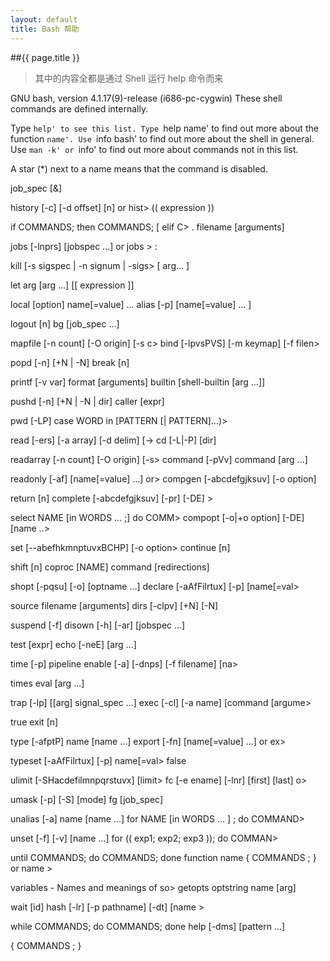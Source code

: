 ```yaml
---
layout: default
title: Bash 帮助
---
```


##{{ page.title }}

>其中的内容全都是通过 Shell 运行 help 命令而来

GNU bash, version 4.1.17(9)-release (i686-pc-cygwin)
These shell commands are defined internally.Type `help' to see this list.
Type `help name' to find out more about the function `name'.
Use `info bash' to find out more about the shell in general.
Use `man -k' or `info' to find out more about commands not in this list.

A star (*) next to a name means that the command is disabled.

 job_spec [&]history [-c] [-d offset] [n] or hist>
 (( expression ))if COMMANDS; then COMMANDS; [ elif C>
 . filename [arguments]jobs [-lnprs] [jobspec ...] or jobs >
 :kill [-s sigspec | -n signum | -sigs>
 [ arg... ]let arg [arg ...]
 [[ expression ]]local [option] name[=value] ...
 alias [-p] [name[=value] ... ]logout [n]
 bg [job_spec ...]mapfile [-n count] [-O origin] [-s c>
 bind [-lpvsPVS] [-m keymap] [-f filen>popd [-n] [+N | -N]
 break [n]printf [-v var] format [arguments]
 builtin [shell-builtin [arg ...]]pushd [-n] [+N | -N | dir]
 caller [expr]pwd [-LP]
 case WORD in [PATTERN [| PATTERN]...)>read [-ers] [-a array] [-d delim] [->
 cd [-L|-P] [dir]readarray [-n count] [-O origin] [-s>
 command [-pVv] command [arg ...]readonly [-af] [name[=value] ...] or>
 compgen [-abcdefgjksuv] [-o option]>return [n]
 complete [-abcdefgjksuv] [-pr] [-DE] >select NAME [in WORDS ... ;] do COMM>
 compopt [-o|+o option] [-DE] [name ..>set [--abefhkmnptuvxBCHP] [-o option>
 continue [n]shift [n]
 coproc [NAME] command [redirections]shopt [-pqsu] [-o] [optname ...]
 declare [-aAfFilrtux] [-p] [name[=val>source filename [arguments]
 dirs [-clpv] [+N] [-N]suspend [-f]
 disown [-h] [-ar] [jobspec ...]test [expr]
 echo [-neE] [arg ...]time [-p] pipeline
 enable [-a] [-dnps] [-f filename] [na>times
 eval [arg ...]trap [-lp] [[arg] signal_spec ...]
 exec [-cl] [-a name] [command [argume>true
 exit [n]type [-afptP] name [name ...]
 export [-fn] [name[=value] ...] or ex>typeset [-aAfFilrtux] [-p] name[=val>
 falseulimit [-SHacdefilmnpqrstuvx] [limit>
 fc [-e ename] [-lnr] [first] [last] o>umask [-p] [-S] [mode]
 fg [job_spec]unalias [-a] name [name ...]
 for NAME [in WORDS ... ] ; do COMMAND>unset [-f] [-v] [name ...]
 for (( exp1; exp2; exp3 )); do COMMAN>until COMMANDS; do COMMANDS; done
 function name { COMMANDS ; } or name >variables - Names and meanings of so>
 getopts optstring name [arg]wait [id]
 hash [-lr] [-p pathname] [-dt] [name >while COMMANDS; do COMMANDS; done
 help [-dms] [pattern ...]{ COMMANDS ; }
